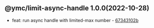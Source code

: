 <a name="1.0.0">

## @ymc/limit-async-handle 1.0.0(2022-10-28)</a> 
- feat: run async handle with limited-max number - [67343102b](https://github.com/ymc-github/js-idea/commit/b67343102b0e7738d27152542f6a2851e859adba "feat(core): run async handle with limited-max number&#10;&#10;reject when execOpts.exitWhenErr=true&#10;&#10;generated by ymc@robot")